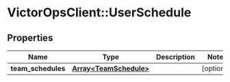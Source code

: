 # VictorOpsClient::UserSchedule

## Properties

| Name               | Type                                             | Description | Notes      |
| ------------------ | ------------------------------------------------ | ----------- | ---------- |
| **team_schedules** | [**Array&lt;TeamSchedule&gt;**](TeamSchedule.md) |             | [optional] |
